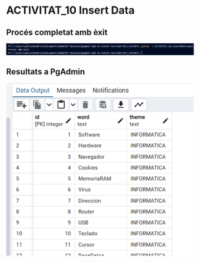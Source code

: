 # ACTIVITAT_10 Insert Data

## Procés completat amb èxit

![Procés amb èxit](./images/proces_exit.png)

## Resultats a PgAdmin

![Resultat](./images/pgadmin.png)